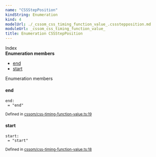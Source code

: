 ```yaml
---
name: "CSSStepPosition"
kindString: Enumeration
kind: 4
modelUrl: ./_cssom_css_timing_function_value_.cssstepposition.md
moduleUrl: _cssom_css_timing_function_value_
title: Enumeration CSSStepPosition
---
```








<section >
<div class="lead pb-2">Index</div>
<section class="tsd-panel tsd-index-panel">
<div class="tsd-index-content">
<section class="tsd-index-section ">
<strong>Enumeration members</strong>
<ul>
<li class="tsd-kind-enum-member tsd-parent-kind-enum"><a href="../_cssom_css_timing_function_value_.cssstepposition/#end" class="tsd-kind-icon">end</a></li>
<li class="tsd-kind-enum-member tsd-parent-kind-enum"><a href="../_cssom_css_timing_function_value_.cssstepposition/#start" class="tsd-kind-icon">start</a></li>
</ul>
</section>
</div>
</section>
</section>
<section>
<div class="lead">Enumeration members</div>
<section class="pb-4 pt-2 tsd-kind-enum-member tsd-parent-kind-enum">
<div class="d-flex flex-row">

<h4 id="end">end</h4>
</div>

<code class="tsd-signature tsd-kind-icon">end<span class="tsd-signature-symbol">:</span> <span class="tsd-signature-symbol"> =&nbsp;&quot;end&quot;</span></code>

<aside class="tsd-sources pb-2">
<div class="d-flex flex-column">
<small class="text-muted">Defined in <a href="https://github.com/umbopepato/visua/blob/b2262eb/src/cssom/css-timing-function-value.ts#L19">cssom/css-timing-function-value.ts:19</a></small>
</div>
</aside>




</section>
<section class="pb-4 pt-2 tsd-kind-enum-member tsd-parent-kind-enum">
<div class="d-flex flex-row">

<h4 id="start">start</h4>
</div>

<code class="tsd-signature tsd-kind-icon">start<span class="tsd-signature-symbol">:</span> <span class="tsd-signature-symbol"> =&nbsp;&quot;start&quot;</span></code>

<aside class="tsd-sources pb-2">
<div class="d-flex flex-column">
<small class="text-muted">Defined in <a href="https://github.com/umbopepato/visua/blob/b2262eb/src/cssom/css-timing-function-value.ts#L18">cssom/css-timing-function-value.ts:18</a></small>
</div>
</aside>




</section>
</section>
